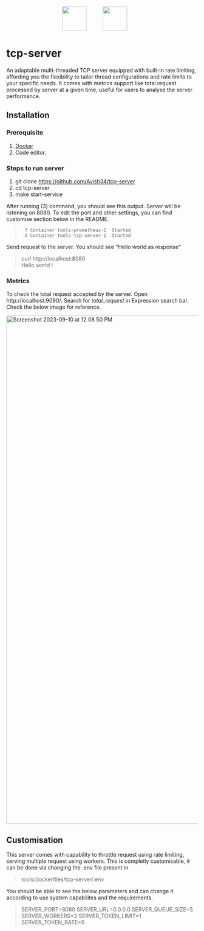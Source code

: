 <p align="center">
  <p align="center">
    </br>
     <img src="https://github.com/Avish34/tcp-server/assets/45288918/f4c7a31b-ac33-42b8-a24b-164f2197a0a0"  height="64">
      &nbsp; &nbsp; &nbsp; &nbsp; &nbsp;
      <img src="https://github.com/Avish34/tcp-server/assets/45288918/80755845-f314-4d00-82c3-0ad9c6bb821b"  height="64">
        &nbsp; &nbsp; &nbsp; &nbsp; &nbsp;
  </p>
</p>


# tcp-server
An adaptable multi-threaded TCP server equipped with built-in rate limiting, affording you the flexibility to tailor thread configurations and rate limits to your specific needs. It comes with metrics support like total request processed by server at a given time, useful for users to analyse the server performance.

## Installation
### Prerequisite
1. [Docker](https://docs.docker.com/desktop/install/mac-install/)
2. Code editor.

### Steps to run server
1. git clone https://github.com/Avish34/tcp-server
2. cd tcp-server
3. make start-service
   
After running (3) command, you should see this output.
Server will be listening on 8080. To edit the port and other settings, you can find customise section below in the README.


>      ⠿ Container tools-prometheus-1  Started                                                                                                                          
>      ⠿ Container tools-tcp-server-1  Started  

Send request to the server. You should see "Hello world as response"

> curl http://localhost:8080                                         
> Hello world !

### Metrics
To check the total request accepted by the server. Open http://localhost:9090/. Search for *total_request* in Expression search bar. Check the below image for reference.

<img width="1336" alt="Screenshot 2023-09-10 at 12 08 50 PM" src="https://github.com/Avish34/tcp-server/assets/45288918/b5548648-fd7c-4517-b068-415f33d37c17">


## Customisation
This server comes with capability to throttle request using rate limiting, serving multiple request using workers. This is completly customisable, it can be done via changing the .env file present in

>  tools/dockerfiles/tcp-server/.env

You should be able to see the below parameters and can change it according to use system capabilites and the requirements.
> SERVER_PORT=8080
> SERVER_URL=0.0.0.0
> SERVER_QUEUE_SIZE=5
> SERVER_WORKERS=2
> SERVER_TOKEN_LIMIT=1
> SERVER_TOKEN_RATE=5
